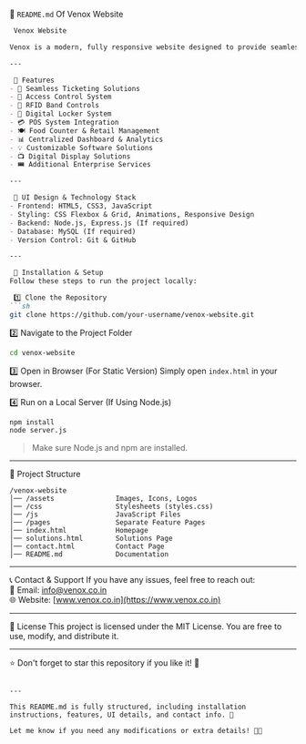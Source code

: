 

 📌 `README.md` Of Venox Website
```md
 Venox Website

Venox is a modern, fully responsive website designed to provide seamless solutions for businesses, including RFID Band Controls, Digital Locker, POS System, Access Control, and more. It offers an interactive UI, dynamic features, and an optimized user experience.

---

 🚀 Features
- 🌟 Seamless Ticketing Solutions  
- 🔐 Access Control System  
- 📶 RFID Band Controls  
- 🏢 Digital Locker System  
- 💳 POS System Integration  
- 🍽️ Food Counter & Retail Management  
- 📊 Centralized Dashboard & Analytics  
- 💡 Customizable Software Solutions  
- 📺 Digital Display Solutions  
- 🎟️ Additional Enterprise Services  

---

 🎨 UI Design & Technology Stack
- Frontend: HTML5, CSS3, JavaScript  
- Styling: CSS Flexbox & Grid, Animations, Responsive Design  
- Backend: Node.js, Express.js (If required)  
- Database: MySQL (If required)  
- Version Control: Git & GitHub  

---

 🔧 Installation & Setup
Follow these steps to run the project locally:

 1️⃣ Clone the Repository
```sh
git clone https://github.com/your-username/venox-website.git
```
 2️⃣ Navigate to the Project Folder
```sh
cd venox-website
```
 3️⃣ Open in Browser (For Static Version)
Simply open `index.html` in your browser.

 4️⃣ Run on a Local Server (If Using Node.js)
```sh
npm install
node server.js
```
> Make sure Node.js and npm are installed.

---

 📌 Project Structure
```
/venox-website
│── /assets               Images, Icons, Logos
│── /css                  Stylesheets (styles.css)
│── /js                   JavaScript Files
│── /pages                Separate Feature Pages
│── index.html            Homepage
│── solutions.html        Solutions Page
│── contact.html          Contact Page
│── README.md             Documentation
```

---

 📞 Contact & Support
If you have any issues, feel free to reach out:  
📧 Email: info@venox.co.in  
🌐 Website: [www.venox.co.in](https://www.venox.co.in)  

---

 📜 License
This project is licensed under the MIT License. You are free to use, modify, and distribute it.

---

 ⭐ Don't forget to star this repository if you like it! 🌟
```

---

This README.md is fully structured, including installation instructions, features, UI details, and contact info. 🎯  

Let me know if you need any modifications or extra details! 🚀🔥
